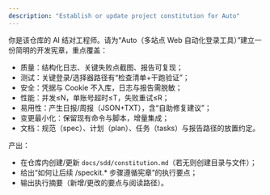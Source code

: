 ```yaml
---
description: "Establish or update project constitution for Auto"
---
```


你是该仓库的 AI 结对工程师。请为“Auto（多站点 Web 自动化登录工具）”建立一份简明的开发宪章，重点覆盖：
- 质量：结构化日志、关键失败点截图、报告可复现；
- 测试：关键登录/选择器路径有“检查清单+干跑验证”；
- 安全：凭据与 Cookie 不入库，日志与报告需脱敏；
- 性能：并发≤N，单账号超时≤T，失败重试≤R；
- 易用性：产生日报/周报（JSON+TXT），含“自助修复建议”；
- 变更最小化：保留现有命令与脚本，增量集成；
- 文档：规范（spec）、计划（plan）、任务（tasks）与报告路径的放置约定。

产出：
- 在仓库内创建/更新 `docs/sdd/constitution.md`（若无则创建目录与文件）；
- 给出“如何让后续 /speckit.* 步骤遵循宪章”的执行要点；
- 输出执行摘要（新增/更改的要点与阅读路径）。
